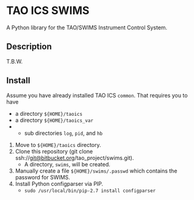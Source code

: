 # TAO ICS SWIMS
A Python library for the TAO/SWIMS Instrument Control System.


## Description
T.B.W.

## Install
Assume you have already installed TAO ICS `common`.
That requires you to have

* a directory `${HOME}/taoics`
* a directory `${HOME}/taoics_var`
* * sub directories `log`, `pid`, and `hb`


1. Move to `${HOME}/taoics` directory.
1. Clone this repository (git clone ssh://git@bitbucket.org/tao_project/swims.git).
    - A directory, `swims`, will be created.
1. Manually create a file `${HOME}/swims/.passwd` which contains the password for SWIMS.
1. Install Python configparser via PIP.
    - `sudo /usr/local/bin/pip-2.7 install configparser`